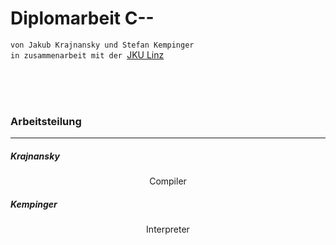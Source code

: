 <p align="center">

# Diplomarbeit C--

<p>

`von Jakub Krajnansky und Stefan Kempinger`  
`in zusammenarbeit mit der `[JKU Linz](ssw.jku.at)

<br>
<br>
<br>

### Arbeitsteilung  

---
##### Krajnansky
<p align="center">
Compiler
<p>

##### Kempinger
<p align="center">
Interpreter
<p>